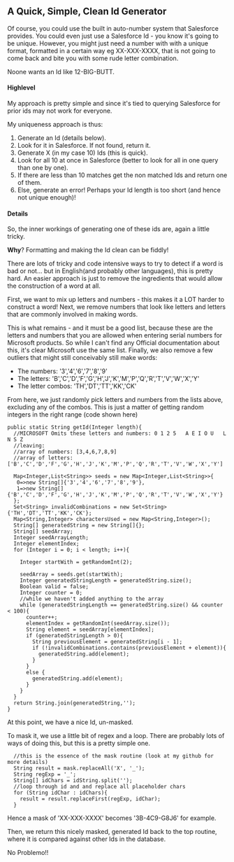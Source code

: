 <h2>A Quick, Simple, Clean Id Generator</h2>
Of course, you could use the built in auto-number system that Salesforce provides. You could even just use a Salesforce Id - you know it's going to be unique.
However, you might just need a number with with a unique format, formatted in a certain way eg XX-XXX-XXXX, that is not going to come back and bite you with some rude letter combination.

Noone wants an Id like 12-BIG-BUTT. 

<h4>Highlevel</h4>
My approach is pretty simple and since it's tied to querying Salesforce for prior ids may not work for everyone.

My uniqueness approach is thus:

<ol>
<li>Generate an Id (details below).</li>
<li>Look for it in Salesforce. If not found, return it.</li>
<li>Generate X (in my case 10) Ids (this is quick).</li>
<li>Look for all 10 at once in Salesforce (better to look for all in one query than one by one).</li>
<li>If there are less than 10 matches get the non matched Ids and return one of them.</li>
<li>Else, generate an error! Perhaps your Id length is too short (and hence not unique enough)!</li>
</ol>

<h4>Details</h4>
So, the inner workings of generating one of these ids are, again a little tricky.

<strong>Why</strong>? Formatting and making the Id clean can be fiddly!

There are lots of tricky and code intensive ways to try to detect if a word is bad or not... but in English(and probably other languages), this is pretty hard.
An easier approach is just to remove the ingredients that would allow the construction of a word at all.

First, we want to mix up letters and numbers - this makes it a LOT harder to construct a word!
Next, we remove numbers that look like letters and letters that are commonly involved in making words.

This is what remains - and it must be a good list, because these are the letters and numbers that you are allowed when entering serial numbers for Microsoft products.
So while I can't find any Official documentation about this, it's clear Microsoft use the same list.
Finally, we also remove a few outliers that might still conceivably still make words:
<ul class="bullet-list">
  <li>The numbers: '3','4','6','7','8','9'</li>
  <li>The letters: 'B','C','D','F','G','H','J','K','M','P','Q','R','T','V','W','X','Y'</li>
  <li>The letter combos: 'TH','DT','TT','KK','CK'</li>
</ul>


From here, we just randomly pick letters and numbers from the lists above, excluding any of the combos.
This is just a matter of getting random integers in the right range (code shown here)

```
public static String getId(Integer length){
  //MICROSOFT Omits these letters and numbers: 0 1 2 5   A E I O U   L N S Z
  //leaving: 
  //array of numbers: [3,4,6,7,8,9]
  //array of letters: ['B','C','D','F','G','H','J','K','M','P','Q','R','T','V','W','X','Y']

  Map<Integer,List<String>> seeds = new Map<Integer,List<String>>{
   0=>new String[]{'3','4','6','7','8','9'},
   1=>new String[]{'B','C','D','F','G','H','J','K','M','P','Q','R','T','V','W','X','Y'}
  };
  Set<String> invalidCombinations = new Set<String>{'TH','DT','TT','KK','CK'};
  Map<String,Integer> charactersUsed = new Map<String,Integer>();
  String[] generatedString = new String[]{};
  String[] seedArray;
  Integer seedArrayLength;
  Integer elementIndex;
  for (Integer i = 0; i < length; i++){
    
    Integer startWith = getRandomInt(2);
    
    seedArray = seeds.get(startWith);
    Integer generatedStringLength = generatedString.size();
    Boolean valid = false;
    Integer counter = 0;
    //while we haven't added anything to the array
    while (generatedStringLength == generatedString.size() && counter < 100){
      counter++;
      elementIndex = getRandomInt(seedArray.size());
      String element = seedArray[elementIndex];
      if (generatedStringLength > 0){
        String previousElement = generatedString[i - 1];
        if (!invalidCombinations.contains(previousElement + element)){
          generatedString.add(element);
        }
      }
      else {
        generatedString.add(element);
      }
    }
  }
  return String.join(generatedString,'');
}
```

At this point, we have a nice Id, un-masked.

To mask it, we use a little bit of regex and a loop. There are probably lots of ways of doing this, but this is a pretty simple one.
```
  //this is the essence of the mask routine (look at my github for more details)
  String result = mask.replaceAll('X', '_');
  String regExp = '_';
  String[] idChars = idString.split('');
  //loop through id and and replace all placeholder chars
  for (String idChar : idChars){
    result = result.replaceFirst(regExp, idChar);
  }
```
Hence a mask of 'XX-XXX-XXXX' becomes '3B-4C9-G8J6' for example.

Then, we return this nicely masked, generated Id back to the top routine, where it is compared against other Ids in the database.

No Problemo!!




